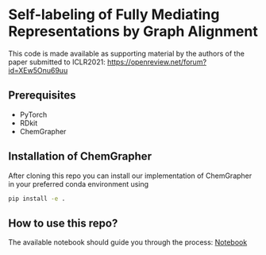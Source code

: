 # Self-labeling of Fully Mediating Representations by Graph Alignment

This code is made available as supporting material by the authors of the paper submitted to ICLR2021: https://openreview.net/forum?id=XEw5Onu69uu

## Prerequisites

* PyTorch
* RDkit
* ChemGrapher

## Installation of ChemGrapher

After cloning this repo you can install our implementation of ChemGrapher in your preferred conda environment using

```bash
pip install -e .
```
## How to use this repo?

The available notebook should guide you through the process:
[Notebook](workflow_notebook.ipynb)
